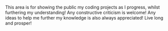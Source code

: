 This area is for showing the public my coding projects as I progress, whilst furthering my understanding!
Any constructive criticism is welcome!
Any ideas to help me further my knowledge is also always appreciated!
Live long and prosper!
